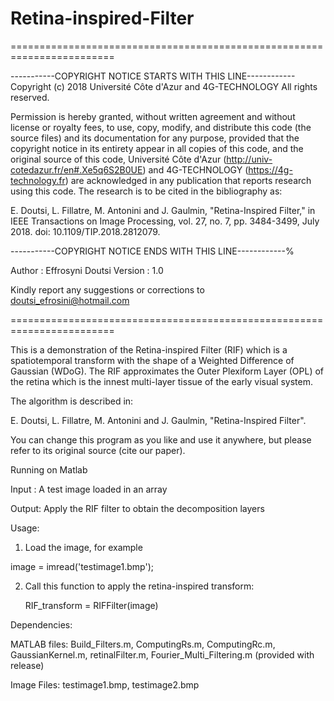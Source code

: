 # Retina-inspired-Filter
========================================================================

-----------COPYRIGHT NOTICE STARTS WITH THIS LINE------------
Copyright (c) 2018 Université Côte d'Azur and 4G-TECHNOLOGY All rights reserved.

Permission is hereby granted, without written agreement and without license or royalty fees, to use, copy,  modify, and distribute this code (the source files) and its documentation for any purpose, provided that the copyright notice in its entirety appear in all copies of this code, and the original source of this code, Université Côte d'Azur (http://univ-cotedazur.fr/en#.Xe5q6S2B0UE) and 4G-TECHNOLOGY (https://4g-technology.fr) are acknowledged in any publication that reports research using this code. The research is to be cited in the bibliography as:

E. Doutsi, L. Fillatre, M. Antonini and J. Gaulmin, "Retina-Inspired Filter," in IEEE Transactions on Image Processing, vol. 27, no. 7, pp. 3484-3499, July 2018. doi: 10.1109/TIP.2018.2812079.

-----------COPYRIGHT NOTICE ENDS WITH THIS LINE------------%

Author  : Effrosyni Doutsi
Version : 1.0

Kindly report any suggestions or corrections to doutsi_efrosini@hotmail.com

========================================================================

This is a demonstration of the Retina-inspired Filter (RIF) which is a spatiotemporal transform  with the shape of a Weighted Difference of Gaussian (WDoG).  The RIF approximates the Outer Plexiform Layer (OPL) of the retina which is the innest multi-layer tissue of the early visual system.

The algorithm is described in:

E. Doutsi, L. Fillatre, M. Antonini and J. Gaulmin, "Retina-Inspired Filter".

You can change this program as you like and use it anywhere, but please refer to its original source (cite our paper).

Running on Matlab 

Input : A test image loaded in an array

Output: Apply the RIF filter to obtain the decomposition layers  

Usage:

1. Load the image, for example

  image = imread('testimage1.bmp'); 

2. Call this function to apply the retina-inspired transform:

   RIF_transform = RIFFilter(image)

Dependencies: 

MATLAB files:  Build_Filters.m, ComputingRs.m, ComputingRc.m, GaussianKernel.m, retinalFilter.m, Fourier_Multi_Filtering.m  (provided with release)

Image Files: testimage1.bmp, testimage2.bmp
